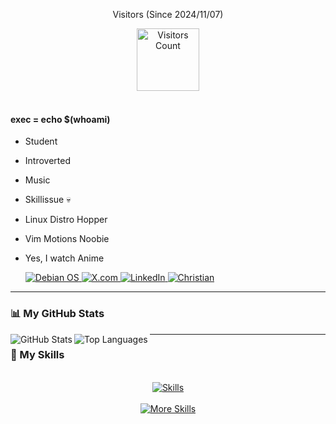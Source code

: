 <div align="center">

Visitors (Since 2024/11/07)

<img src="https://count.getloli.com/@mycounter?name=mycounter&theme=original-new&padding=7&offset=0&align=top&scale=1&pixelated=1&darkmode=0&num=1" alt="Visitors Count" height="100">

</div>
<br>

#### exec = echo $(whoami)

- Student
- Introverted
- Music
- Skillissue 💀
- Linux Distro Hopper
- Vim Motions Noobie
- Yes, I watch Anime

  <a href="https://www.debian.org/">
    <img src="https://img.shields.io/badge/OS-Debian-A81D33?logo=debian&logoColor=white" alt="Debian OS" />
  </a>
  <a href="https://x.com/">
    <img src="https://img.shields.io/badge/X.com-000000?logo=x&logoColor=white" alt="X.com" />
  </a>
  <a href="your-link-to-linkedin">
    <img src="https://img.shields.io/badge/LinkedIn-0A66C2?logo=linkedin&logoColor=white" alt="LinkedIn" />
  </a>
  <a href="your-link-to-christian">
    <img src="https://img.shields.io/badge/Christian-ff7f50?logo=github&logoColor=white" alt="Christian" />
  </a>

---

### 📊 My GitHub Stats


<a href="https://github.com/ksandeleon">
 <img align='left' src="https://github-readme-stats.vercel.app/api?username=ksandeleon&show_icons=true&theme=radical" alt="GitHub Stats" />
</a>
<a href="https://github.com/ksandeleon">
 <img align='left' src="https://github-readme-stats.vercel.app/api/top-langs/?username=ksandeleon&layout=compact&theme=radical" alt="Top Languages" />
</a>






---

### 🚀 My Skills

<br/>
<div align="center">
 <a href="https://skillicons.dev">
  <img src="https://skillicons.dev/icons?i=flutter,python,c,cpp,java,html,css,js" alt="Skills" />
 </a>
 <br/><br/>
 <a href="https://skillicons.dev">
  <img src="https://skillicons.dev/icons?i=dotnet,mysql,dart,git,github,linux,idea,vscode,visualstudio,vim,androidstudio" alt="More Skills" />
 </a>
</div>
